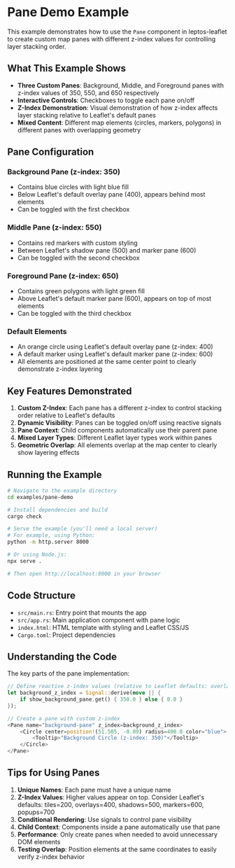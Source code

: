 # Pane Demo Example

This example demonstrates how to use the `Pane` component in leptos-leaflet to create custom map panes with different z-index values for controlling layer stacking order.

## What This Example Shows

- **Three Custom Panes**: Background, Middle, and Foreground panes with z-index values of 350, 550, and 650 respectively
- **Interactive Controls**: Checkboxes to toggle each pane on/off
- **Z-Index Demonstration**: Visual demonstration of how z-index affects layer stacking relative to Leaflet's default panes
- **Mixed Content**: Different map elements (circles, markers, polygons) in different panes with overlapping geometry

## Pane Configuration

### Background Pane (z-index: 350)
- Contains blue circles with light blue fill
- Below Leaflet's default overlay pane (400), appears behind most elements
- Can be toggled with the first checkbox

### Middle Pane (z-index: 550)
- Contains red markers with custom styling
- Between Leaflet's shadow pane (500) and marker pane (600)
- Can be toggled with the second checkbox

### Foreground Pane (z-index: 650)
- Contains green polygons with light green fill
- Above Leaflet's default marker pane (600), appears on top of most elements
- Can be toggled with the third checkbox

### Default Elements
- An orange circle using Leaflet's default overlay pane (z-index: 400)
- A default marker using Leaflet's default marker pane (z-index: 600)
- All elements are positioned at the same center point to clearly demonstrate z-index layering

## Key Features Demonstrated

1. **Custom Z-Index**: Each pane has a different z-index to control stacking order relative to Leaflet's defaults
2. **Dynamic Visibility**: Panes can be toggled on/off using reactive signals
3. **Pane Context**: Child components automatically use their parent pane
4. **Mixed Layer Types**: Different Leaflet layer types work within panes
5. **Geometric Overlap**: All elements overlap at the map center to clearly show layering effects

## Running the Example

```bash
# Navigate to the example directory
cd examples/pane-demo

# Install dependencies and build
cargo check

# Serve the example (you'll need a local server)
# For example, using Python:
python -m http.server 8000

# Or using Node.js:
npx serve .

# Then open http://localhost:8000 in your browser
```

## Code Structure

- `src/main.rs`: Entry point that mounts the app
- `src/app.rs`: Main application component with pane logic
- `index.html`: HTML template with styling and Leaflet CSS/JS
- `Cargo.toml`: Project dependencies

## Understanding the Code

The key parts of the pane implementation:

```rust
// Define reactive z-index values (relative to Leaflet defaults: overlays=400, markers=600)
let background_z_index = Signal::derive(move || {
    if show_background_pane.get() { 350.0 } else { 0.0 }
});

// Create a pane with custom z-index
<Pane name="background-pane" z_index=background_z_index>
    <Circle center=position!(51.505, -0.09) radius=400.0 color="blue">
        <Tooltip>"Background Circle (z-index: 350)"</Tooltip>
    </Circle>
</Pane>
```

## Tips for Using Panes

1. **Unique Names**: Each pane must have a unique name
2. **Z-Index Values**: Higher values appear on top. Consider Leaflet's defaults: tiles=200, overlays=400, shadows=500, markers=600, popups=700
3. **Conditional Rendering**: Use signals to control pane visibility
4. **Child Context**: Components inside a pane automatically use that pane
5. **Performance**: Only create panes when needed to avoid unnecessary DOM elements
6. **Testing Overlap**: Position elements at the same coordinates to easily verify z-index behavior